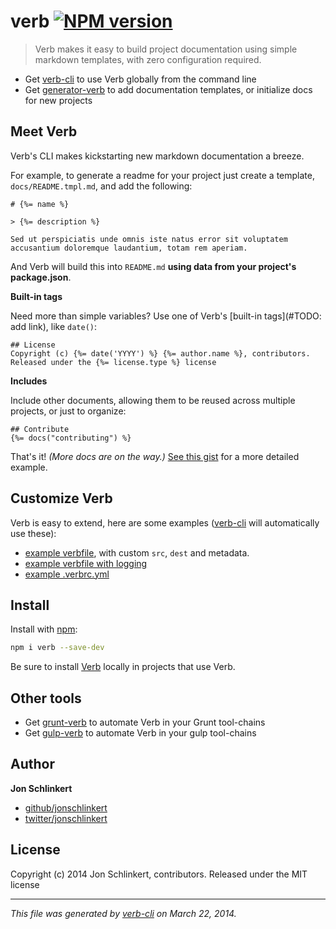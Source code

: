 # verb [![NPM version](https://badge.fury.io/js/verb.png)](http://badge.fury.io/js/verb)

> Verb makes it easy to build project documentation using simple markdown templates, with zero configuration required.

* Get [verb-cli](https://github.com/assemble/verb-cli) to use Verb globally from the command line
* Get [generator-verb](https://github.com/assemble/generator-verb) to add documentation templates, or initialize docs for new projects

## Meet Verb
Verb's CLI makes kickstarting new markdown documentation a breeze.

For example, to generate a readme for your project just create a template, `docs/README.tmpl.md`, and add the following:

```
# {%= name %}

> {%= description %}

Sed ut perspiciatis unde omnis iste natus error sit voluptatem
accusantium doloremque laudantium, totam rem aperiam.
```
And Verb will build this into `README.md` **using data from your project's package.json**.

**Built-in tags**

Need more than simple variables? Use one of Verb's [built-in tags](#TODO: add link), like `date()`:

```
## License
Copyright (c) {%= date('YYYY') %} {%= author.name %}, contributors.
Released under the {%= license.type %} license
```

**Includes**

Include other documents, allowing them to be reused across multiple projects, or just to organize:

```
## Contribute
{%= docs("contributing") %}
```

That's it! _(More docs are on the way.)_ [See this gist](https://gist.github.com/jonschlinkert/9712957) for a more detailed example.

## Customize Verb

Verb is easy to extend, here are some examples ([verb-cli](https://github.com/assemble/verb-cli) will automatically use these):

* [example verbfile](https://gist.github.com/jonschlinkert/9685280), with custom `src`, `dest` and metadata.
* [example verbfile with logging](https://gist.github.com/jonschlinkert/9685144)
* [example .verbrc.yml](https://gist.github.com/jonschlinkert/9686195)

## Install
Install with [npm](npmjs.org):

```bash
npm i verb --save-dev
```

Be sure to install [Verb](https://github.com/assemble/verb) locally in projects that use Verb.

## Other tools

* Get [grunt-verb](https://github.com/assemble/grunt-verb) to automate Verb in your Grunt tool-chains
* Get [gulp-verb](https://github.com/assemble/gulp-verb) to automate Verb in your gulp tool-chains

## Author

**Jon Schlinkert**

+ [github/jonschlinkert](https://github.com/jonschlinkert)
+ [twitter/jonschlinkert](http://twitter.com/jonschlinkert)

## License
Copyright (c) 2014 Jon Schlinkert, contributors.
Released under the MIT license

***

_This file was generated by [verb-cli](https://github.com/assemble/verb-cli) on March 22, 2014._